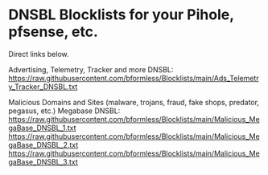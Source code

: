 # DNSBL Blocklists for your Pihole, pfsense, etc.

Direct links below.

Advertising, Telemetry, Tracker and more DNSBL:
<br>
https://raw.githubusercontent.com/bformless/Blocklists/main/Ads_Telemetry_Tracker_DNSBL.txt

Malicious Domains and Sites (malware, trojans, fraud, fake shops, predator, pegasus, etc.) Megabase DNSBL:
<br>
https://raw.githubusercontent.com/bformless/Blocklists/main/Malicious_MegaBase_DNSBL_1.txt
<br>
https://raw.githubusercontent.com/bformless/Blocklists/main/Malicious_MegaBase_DNSBL_2.txt
<br>
https://raw.githubusercontent.com/bformless/Blocklists/main/Malicious_MegaBase_DNSBL_3.txt
<br>


